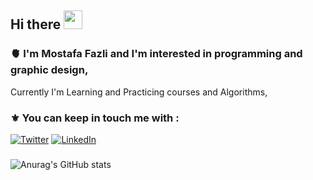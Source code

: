 ## Hi there  <img src="https://raw.githubusercontent.com/MartinHeinz/MartinHeinz/master/wave.gif" width="30px">
### :anatomical_heart: I'm Mostafa Fazli and I'm interested in programming and graphic design, 
Currently I'm Learning and Practicing courses and Algorithms,


### :fleur_de_lis: You can keep in touch me with :
[![Twitter][1.2]][1] [![LinkedIn][2.2]][2]

[1.2]: https://s4.uupload.ir/files/13_bk4q.png 
[2.2]: https://s4.uupload.ir/files/12_ua97.png 


[1]: https://s4.uupload.ir/files/twitter_prkb.png
[2]: hhttps://s4.uupload.ir/files/linkedin_amwn.png

###
![Anurag's GitHub stats](https://github-readme-stats.vercel.app/api?username=MosFazli&show_icons=true&theme=highcontrast)
